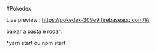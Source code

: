 #Pokedex

Live preview : https://pokedex-309e9.firebaseapp.com/#/

baixar a pasta e rodar:

*yarn start ou npm start
